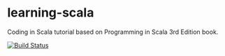 # learning-scala
Coding in Scala tutorial based on Programming in Scala 3rd Edition book.

[![Build Status](https://travis-ci.org/szymonlyszkowski/learning-scala.svg?branch=master)](https://travis-ci.org/szymonlyszkowski/learning-scala)
